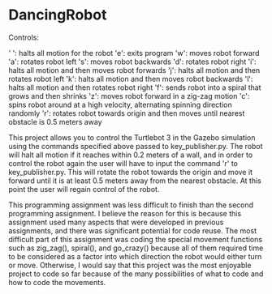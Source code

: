 # DancingRobot

Controls:

  ' ': halts all motion for the robot
  'e': exits program
  'w': moves robot forward
  'a': rotates robot left
  's': moves robot backwards
  'd': rotates robot right
  'i': halts all motion and then moves robot forwards
  'j': halts all motion and then rotates robot left
  'k': halts all motion and then moves robot backwards
  'l': halts all motion and then rotates robot right
  'f': sends robot into a spiral that grows and then shrinks
  'z': moves robot forward in a zig-zag motion
  'c': spins robot around at a high velocity, alternating spinning direction randomly
  'r': rotates robot towards origin and then moves until nearest obstacle is 0.5 meters away
  
 This project allows you to control the Turtlebot 3 in the Gazebo simulation using the commands
 specified above passed to key_publisher.py. The robot will halt all motion if it reaches within
 0.2 meters of a wall, and in order to control the robot again the user will have to input the
 command 'r' to key_publisher.py. This will rotate the robot towards the origin and move it forward
 until it is at least 0.5 meters away from the nearest obstacle. At this point the user will regain
 control of the robot.
 
 This programming assignment was less difficult to finish than the second programming assignment.
 I believe the reason for this is because this assignment used many aspects that were developed in
 previous assignments, and there was significant potential for code reuse. The most difficult part
 of this assignment was coding the special movement functions such as zig_zag(), spiral(), and 
 go_crazy() because all of them required time to be considered as a factor into which direction
 the robot would either turn or move. Otherwise, I would say that this project was the most enjoyable
 project to code so far because of the many possibilities of what to code and how to code the movements.
 
 
